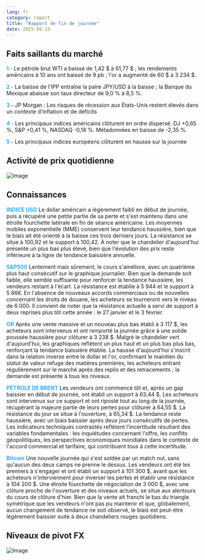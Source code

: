 ```yaml
---
lang: fr
category: report
title: "Rapport de fin de journée"
date: 2025-05-15
---
```



<h2>Faits saillants du marché</h2>
<strong style="color: #2caef7;">1 - </strong> Le pétrole brut WTI a baissé de 1,42 $ à 61,77 $ ; les rendements américains à 10 ans ont baissé de 9 pb ; l'or a augmenté de 60 $ à 3 234 $.

<strong style="color: #2caef7;">2 - </strong> La baisse de l'IPP entraîne la paire JPY/USD à la baisse ; la Banque du Mexique abaisse son taux directeur de 9,0 % à 8,5 %.

<strong style="color: #2caef7;">3 - </strong> JP Morgan : Les risques de récession aux États-Unis restent élevés dans un contexte d'inflation et de déficits

<strong style="color: #2caef7;">4 - </strong> Les principaux indices américains clôturent en ordre dispersé. DJ +0,65 %, S&P +0,41 %, NASDAQ -0,18 %. Métadonnées en baisse de -2,35 %.

<strong style="color: #2caef7;">5 - </strong> Les principaux indices européens clôturent en hausse sur la journée



<h2>Activité de prix quotidienne</h2>
<img src="https://markleighedu.github.io/img/May-2025/15-May-2025/price.jpg" alt="Image"/>

<h2>Connaissances</h2>
<strong style="color: #2caef7;">INDICE USD</strong> Le dollar américain a légèrement faibli en début de journée, puis a récupéré une petite partie de sa perte et s'est maintenu dans une étroite fourchette latérale en fin de séance américaine. Les moyennes mobiles exponentielle (MME) conservent leur tendance haussière, bien que le biais ait été orienté à la baisse ces trois derniers jours. La résistance se situe à 100,92 et le support à 100,42. À noter que le chandelier d'aujourd'hui présente un plus bas plus élevé, bien que l'évolution des prix reste inférieure à la ligne de tendance baissière annuelle.

<strong style="color: #2caef7;">S&P500</strong> Lentement mais sûrement, le cours s'améliore, avec un quatrième plus haut consécutif sur le graphique journalier. Bien que la demande soit faible, elle semble suffisante pour renforcer la tendance haussière, les vendeurs restant à l'écart. La résistance est établie à 5 944 et le support à 5 866. En l'absence de nouveaux accords commerciaux ou de nouvelles concernant les droits de douane, les acheteurs se tourneront vers le niveau de 6 000. Il convient de noter que la résistance actuelle a servi de support à deux reprises plus tôt cette année : le 27 janvier et le 3 février.

<strong style="color: #2caef7;">OR</strong> Après une vente massive et un nouveau plus bas établi à 3 117 $, les acheteurs sont intervenus et ont remporté la journée grâce à une solide poussée haussière pour clôturer à 3 238 $. Malgré le chandelier vert d'aujourd'hui, les graphiques reflètent un plus haut et un plus bas plus bas, renforçant la tendance baissière établie. La hausse d'aujourd'hui s'inscrit dans la relation inverse entre le dollar et l'or, confirmant le maintien du statut de valeur refuge des matières premières, les acheteurs entrant régulièrement sur le marché après des replis et des retracements ; la demande est présente à tous les niveaux.

<strong style="color: #2caef7;">PÉTROLE DE BRENT</strong> Les vendeurs ont commencé tôt et, après un gap baissier en début de journée, ont établi un support à 63,44 $. Les acheteurs sont intervenus sur ce support et ont riposté tout au long de la journée, récupérant la majeure partie de leurs pertes pour clôturer à 64,55 $. La résistance du jour se situe à l'ouverture, à 65,34 $. La tendance reste haussière, avec un biais baissier après deux jours consécutifs de pertes. Les indicateurs techniques contrastés reflètent l'incertitude résultant des variables fondamentales : les inquiétudes concernant l'offre, les conflits géopolitiques, les perspectives économiques mondiales dans le contexte de l'accord commercial et tarifaire, qui contribuent tous à cette incertitude.

<strong style="color: #2caef7;">Bitcoin</strong> Une nouvelle journée qui s'est soldée par un match nul, sans qu'aucun des deux camps ne prenne le dessus. Les vendeurs ont été les premiers à s'engager et ont établi un support à 101 300 $, avant que les acheteurs n'interviennent pour inverser les pertes et établir une résistance à 104 200 $. Une étroite fourchette de négociation de 3 000 $, avec une clôture proche de l'ouverture et des niveaux actuels, se situe aux alentours du cours de clôture d'hier. Bien que la vente ait franchi le bas du triangle symétrique que les vendeurs n'ont pas pu maintenir et que, globalement, aucun changement de tendance ne soit observé, le biais est peut-être légèrement baissier suite à deux chandeliers rouges quotidiens.



<h2>Niveaux de pivot FX</h2>
<img src="https://markleighedu.github.io/img/May-2025/15-May-2025/pivot.jpg" alt="Image"/>